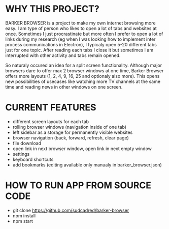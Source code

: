 
# WHY THIS PROJECT?  

BARKER BROWSER is a project to make my own internet browsing more easy. 
I am type of person who likes to open a lot of tabs and websites at once. 
Sometimes I just procrastinate but more often I prefer to open a lot of links 
during my research (eg when I was looking how to implement inter process
communications in Electron), I typicaly open 5-20 different tabs just for one topic. 
After reading each tabs I close it but sometimes I am interrupted 
with other activity and tabs remain opened.

So naturaly occured an idea for a split screen functionality. 
Although major browsers dare to offer max 2 browser windows at one time, 
Barker Browser offers more layouts (1, 2, 4, 9, 16, 25 and optionaly also more). 
This opens new possibilities of usecases like watching more TV channels at the same time 
and reading news in other windows on one screen.

# CURRENT FEATURES
* different screen layouts for each tab
* rolling browser windows (navigation inside of one tab)
* left sidebar as a storage for permanently visible websites
* browser navigation (back, forward, refresh, clear page)
* file download
* open link in next browser window, open link in next empty window
* settings
* keyboard shortcuts
* add bookmarks (editing available only manualy in barker_browser.json)

# HOW TO RUN APP FROM SOURCE CODE

* git clone https://github.com/sudcadred/barker-browser
* npm install
* npm start
